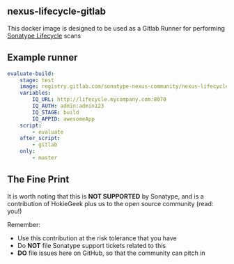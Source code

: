 ## nexus-lifecycle-gitlab

This docker image is designed to be used as a Gitlab Runner for performing [Sonatype Lifecycle](https://www.sonatype.com/nexus-lifecycle "Would you like to know more?") scans

## Example runner

```yaml
evaluate-build:
    stage: test
    image: registry.gitlab.com/sonatype-nexus-community/nexus-lifecycle-gitlab:latest
    variables:
        IQ_URL: http://lifecycle.mycompany.com:8070
        IQ_AUTH: admin:admin123
        IQ_STAGE: build
        IQ_APPID: awesomeApp
    script:
        - evaluate
    after_script:
        - gitlab
    only:
        - master
```

## The Fine Print
It is worth noting that this is **NOT SUPPORTED** by Sonatype, and is a contribution of HokieGeek
plus us to the open source community (read: you!)

Remember:

* Use this contribution at the risk tolerance that you have
* Do **NOT** file Sonatype support tickets related to this
* **DO** file issues here on GitHub, so that the community can pitch in
